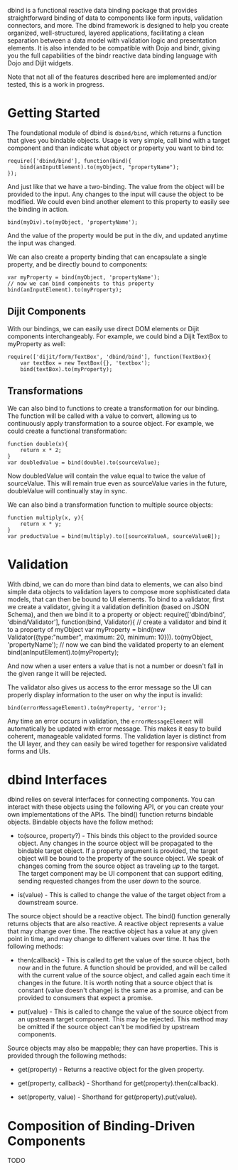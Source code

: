 dbind is a functional reactive data binding package that provides straightforward binding of data to
components like form inputs, validation connectors, and more. The dbind framework 
is designed to help you create organized, well-structured, layered applications, facilitating
a clean separation between a data model with validation logic and presentation elements.
It is also intended to be compatible with Dojo and bindr, giving you the full capabilities of the
bindr reactive data binding language with Dojo and Dijit widgets. 

Note that not all of the features described here are implemented and/or tested, this
is a work in progress.

# Getting Started

The foundational module of dbind is `dbind/bind`, which returns a function that gives you
bindable objects. Usage is very simple, call bind with a target component and than indicate what
object or property you want to bind to:

	require(['dbind/bind'], function(bind){
		bind(anInputElement).to(myObject, "propertyName");
	});

And just like that we have a two-binding. The value from the object will be provided to the
input. Any changes to the input will cause the object to be modified. We could even
bind another element to this property to easily see the binding in action.

	bind(myDiv).to(myObject, 'propertyName');

And the value of the property would be put in the div, and updated anytime the input
was changed.

We can also create a property binding that can encapsulate a single property, and 
be directly bound to components:

	var myProperty = bind(myObject, 'propertyName');
	// now we can bind components to this property
	bind(anInputElement).to(myProperty);

## Dijit Components

With our bindings, we can easily use direct DOM elements or Dijit components interchangeably.
For example, we could bind a Dijit TextBox to myProperty as well:

	require(['dijit/form/TextBox', 'dbind/bind'], function(TextBox){
		var textBox = new TextBox({}, 'textbox');
		bind(textBox).to(myProperty);

## Transformations

We can also bind to functions to create a transformation for our binding. The function
will be called with a value to convert, allowing us to continuously apply transformation
to a source object. For example, we could create a functional transformation:

	function double(x){
		return x * 2;
	}
	var doubledValue = bind(double).to(sourceValue);

Now doubledValue will contain the value equal to twice the value of sourceValue. This
will remain true even as sourceValue varies in the future, doubleValue will continually
stay in sync.

We can also bind a transformation function to multiple source objects:

	function multiply(x, y){
		return x * y;
	}
	var productValue = bind(multiply).to([sourceValueA, sourceValueB]);

# Validation

With dbind, we can do more than bind data to elements, we can also bind simple
data objects to validation layers to compose more sophisticated data models, that can
then be bound to UI elements. To bind to a validator, first we create a validator, giving
it a validation definition (based on JSON Schema), and then we bind it to a property or
object: 
	require(['dbind/bind', 'dbind/Validator'], function(bind, Validator){
		// create a validator and bind it to a property of myObject 
		var myProperty = bind(new Validator({type:"number", maximum: 20, minimum: 10})).
			to(myObject, 'propertyName');
		// now we can bind the validated property to an element
		bind(anInputElement).to(myProperty); 

And now when a user enters a value that is not a number or doesn't fall in the given
range it will be rejected.

The validator also gives us access to the error message so the UI can properly display
information to the user on why the input is invalid:

	bind(errorMessageElement).to(myProperty, 'error');

Any time an error occurs in validation, the `errorMessageElement` will automatically
be updated with error message. This makes it easy to build coherent, manageable 
validated forms. The validation layer is distinct from the UI layer, and they can easily 
be wired together for responsive validated forms and UIs.

# dbind Interfaces

dbind relies on several interfaces for connecting components. You can interact with these objects
using the following API, or you can create your own implementations of the APIs. The bind() function 
returns bindable objects. Bindable objects have the follow method:  

* to(source, property?) - This binds this object to the provided source object. Any changes in the
source object will be propagated to the bindable target object.  If a property argument
is provided, the target object will be bound to the property of the source object. We speak 
of changes coming
from the source object as traveling *up* to the target. The target component may be
UI component that can support editing, sending requested changes from the user *down*
to the source.

* is(value) - This is called to change the value of the target object from a downstream
source.

The source object should be a reactive object. The bind() function generally returns
objects that are also reactive. A reactive object represents a value that may change
over time. The reactive object has a value at any given point in time, and may change
to different values over time. It has the following methods:

* then(callback) - This is called to get the value of the source object, both now and in the 
future. A function should be provided, and will be called with the current value of the
source object, and called again each time it changes in the future. It is worth noting
that a source object that is constant (value doesn't change) is the same as a promise,
and can be provided to consumers that expect a promise.
 
* put(value) - This is called to change the value of the source object from an upstream
target component. This may be rejected.
This method may be omitted if the source object can't be modified by upstream components.

Source objects may also be mappable; they can have properties. This is provided through
the following methods:

* get(property) - Returns a reactive object for the given property.

* get(property, callback) - Shorthand for get(property).then(callback).

* set(property, value) - Shorthand for get(property).put(value).

# Composition of Binding-Driven Components

TODO

